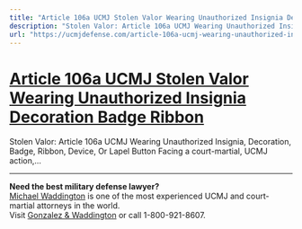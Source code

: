```yaml
---
title: "Article 106a UCMJ Stolen Valor Wearing Unauthorized Insignia Decoration Badge Ribbon"
description: "Stolen Valor: Article 106a UCMJ Wearing Unauthorized Insignia, Decoration, Badge, Ribbon, Device, Or Lapel Button Facing a court-martial, UCMJ action,..."
url: "https://ucmjdefense.com/article-106a-ucmj-wearing-unauthorized-insignia-decoration-badge-ribbon.html"
---
```


# [Article 106a UCMJ Stolen Valor Wearing Unauthorized Insignia Decoration Badge Ribbon](https://ucmjdefense.com/article-106a-ucmj-wearing-unauthorized-insignia-decoration-badge-ribbon.html)

Stolen Valor: Article 106a UCMJ Wearing Unauthorized Insignia, Decoration, Badge, Ribbon, Device, Or Lapel Button Facing a court-martial, UCMJ action,...

---

**Need the best military defense lawyer?**  
[Michael Waddington](https://ucmjdefense.com/attorneys/michael-stewart-waddington-partner.html) is one of the most experienced UCMJ and court-martial attorneys in the world.  
Visit [Gonzalez & Waddington](https://ucmjdefense.com) or call 1-800-921-8607.
